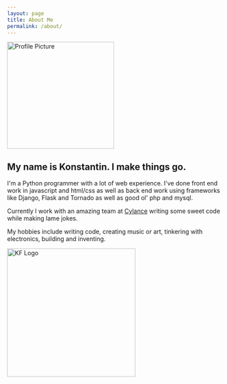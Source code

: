 ```yaml
---
layout: page
title: About Me
permalink: /about/
---
```


<img id="profile" src="{{ site.url }}/static/img/profile.jpg" alt="Profile Picture" width="250px" height="250px" />

## My name is Konstantin. I make things go.

I'm a Python programmer with a lot of web experience. I've done front end work in javascript and html/css
as well as back end work using frameworks like Django, Flask and Tornado as well as good ol' php and mysql.

Currently I work with an amazing team at [Cylance](http://cylance.com) writing some sweet code while
making lame jokes.

My hobbies include writing code, creating music or art, tinkering with electronics,
building and inventing.

<img id="logo" class="center-horizontal" src="{{ site.url }}/static/img/logo.png" alt="KF Logo" width="300" height="300" />
